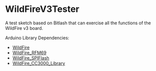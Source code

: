 WildFireV3Tester
================
A test sketch based on Bitlash that can exercise all the functions of the WildFire v3 board.

Arduino Library Dependencies:
* [WildFire](https://github.com/wickeddevice/WildFire)
* [WildFire_RFM69](https://github.com/wickeddevice/WildFire_RFM69)
* [WildFire_SPIFlash](https://github.com/wickeddevice/WildFire_SPIFlash)
* [WildFire_CC3000_Library](https://github.com/wickeddevice/WildFire_CC3000_Library)
